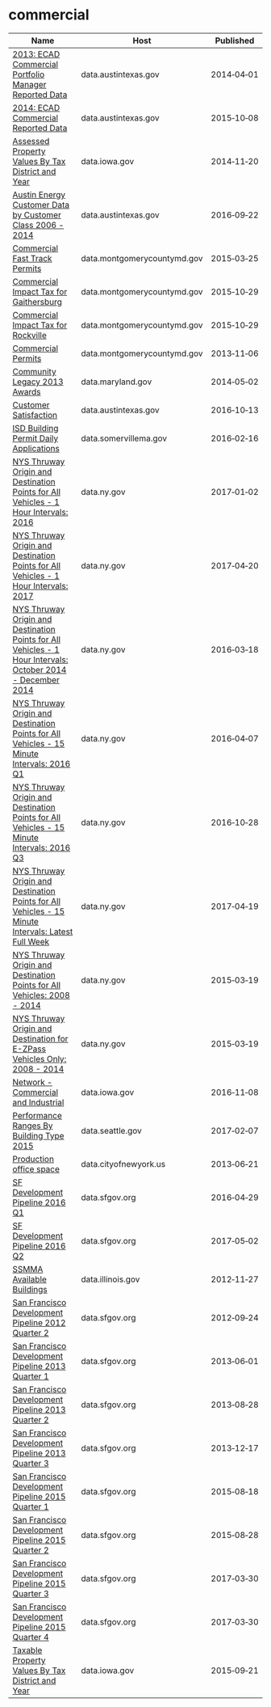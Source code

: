 # commercial

Name | Host | Published
---- | ---- | ---------
[2013: ECAD Commercial Portfolio Manager Reported Data](../datasets/rka3-mjzi.md) | data.austintexas.gov | 2014&#x2011;04&#x2011;01
[2014: ECAD Commercial Reported Data](../datasets/a2da-hhhc.md) | data.austintexas.gov | 2015&#x2011;10&#x2011;08
[Assessed Property Values By Tax District and Year](../datasets/p8sk-8ig7.md) | data.iowa.gov | 2014&#x2011;11&#x2011;20
[Austin Energy Customer Data by Customer Class 2006 - 2014](../datasets/9xdm-yhmb.md) | data.austintexas.gov | 2016&#x2011;09&#x2011;22
[Commercial Fast Track Permits](../datasets/drdm-p89i.md) | data.montgomerycountymd.gov | 2015&#x2011;03&#x2011;25
[Commercial Impact Tax for Gaithersburg](../datasets/uwvj-gxqd.md) | data.montgomerycountymd.gov | 2015&#x2011;10&#x2011;29
[Commercial Impact Tax for Rockville](../datasets/r5vz-knwn.md) | data.montgomerycountymd.gov | 2015&#x2011;10&#x2011;29
[Commercial Permits](../datasets/i26v-w6bd.md) | data.montgomerycountymd.gov | 2013&#x2011;11&#x2011;06
[Community Legacy 2013 Awards](../datasets/nqax-y2nk.md) | data.maryland.gov | 2014&#x2011;05&#x2011;02
[Customer Satisfaction](../datasets/aw6n-x665.md) | data.austintexas.gov | 2016&#x2011;10&#x2011;13
[ISD Building Permit Daily Applications](../datasets/q3yh-mp87.md) | data.somervillema.gov | 2016&#x2011;02&#x2011;16
[NYS Thruway Origin and Destination Points for All Vehicles - 1 Hour Intervals: 2016](../datasets/23v4-2ycs.md) | data.ny.gov | 2017&#x2011;01&#x2011;02
[NYS Thruway Origin and Destination Points for All Vehicles - 1 Hour Intervals: 2017](../datasets/r4tg-z3mz.md) | data.ny.gov | 2017&#x2011;04&#x2011;20
[NYS Thruway Origin and Destination Points for All Vehicles - 1 Hour Intervals: October 2014 - December 2014](../datasets/i57x-udiw.md) | data.ny.gov | 2016&#x2011;03&#x2011;18
[NYS Thruway Origin and Destination Points for All Vehicles - 15 Minute Intervals: 2016 Q1](../datasets/4n7x-kstx.md) | data.ny.gov | 2016&#x2011;04&#x2011;07
[NYS Thruway Origin and Destination Points for All Vehicles - 15 Minute Intervals: 2016 Q3](../datasets/ib6f-ap6m.md) | data.ny.gov | 2016&#x2011;10&#x2011;28
[NYS Thruway Origin and Destination Points for All Vehicles - 15 Minute Intervals: Latest Full Week](../datasets/4dbf-24u2.md) | data.ny.gov | 2017&#x2011;04&#x2011;19
[NYS Thruway Origin and Destination Points for All Vehicles: 2008 - 2014](../datasets/tw9e-7nms.md) | data.ny.gov | 2015&#x2011;03&#x2011;19
[NYS Thruway Origin and Destination for E-ZPass Vehicles Only: 2008 - 2014](../datasets/f9we-t9h3.md) | data.ny.gov | 2015&#x2011;03&#x2011;19
[Network - Commercial and Industrial](../datasets/u4pw-exke.md) | data.iowa.gov | 2016&#x2011;11&#x2011;08
[Performance Ranges By Building Type 2015](../datasets/pqdh-4i9k.md) | data.seattle.gov | 2017&#x2011;02&#x2011;07
[Production office space](../datasets/bvna-6j7v.md) | data.cityofnewyork.us | 2013&#x2011;06&#x2011;21
[SF Development Pipeline 2016 Q1](../datasets/dtz9-jkjt.md) | data.sfgov.org | 2016&#x2011;04&#x2011;29
[SF Development Pipeline 2016 Q2](../datasets/g5sr-9nhs.md) | data.sfgov.org | 2017&#x2011;05&#x2011;02
[SSMMA Available Buildings](../datasets/ittj-asww.md) | data.illinois.gov | 2012&#x2011;11&#x2011;27
[San Francisco Development Pipeline 2012 Quarter 2](../datasets/ugxk-ztb8.md) | data.sfgov.org | 2012&#x2011;09&#x2011;24
[San Francisco Development Pipeline 2013 Quarter 1](../datasets/bime-puj8.md) | data.sfgov.org | 2013&#x2011;06&#x2011;01
[San Francisco Development Pipeline 2013 Quarter 2](../datasets/evrp-pcmc.md) | data.sfgov.org | 2013&#x2011;08&#x2011;28
[San Francisco Development Pipeline 2013 Quarter 3](../datasets/hxup-t2n6.md) | data.sfgov.org | 2013&#x2011;12&#x2011;17
[San Francisco Development Pipeline 2015 Quarter 1](../datasets/2cma-9y6y.md) | data.sfgov.org | 2015&#x2011;08&#x2011;18
[San Francisco Development Pipeline 2015 Quarter 2](../datasets/w3e8-bxrm.md) | data.sfgov.org | 2015&#x2011;08&#x2011;28
[San Francisco Development Pipeline 2015 Quarter 3](../datasets/apz9-dh7k.md) | data.sfgov.org | 2017&#x2011;03&#x2011;30
[San Francisco Development Pipeline 2015 Quarter 4](../datasets/ra2x-jzmk.md) | data.sfgov.org | 2017&#x2011;03&#x2011;30
[Taxable Property Values By Tax District and Year](../datasets/ig9g-pba5.md) | data.iowa.gov | 2015&#x2011;09&#x2011;21

